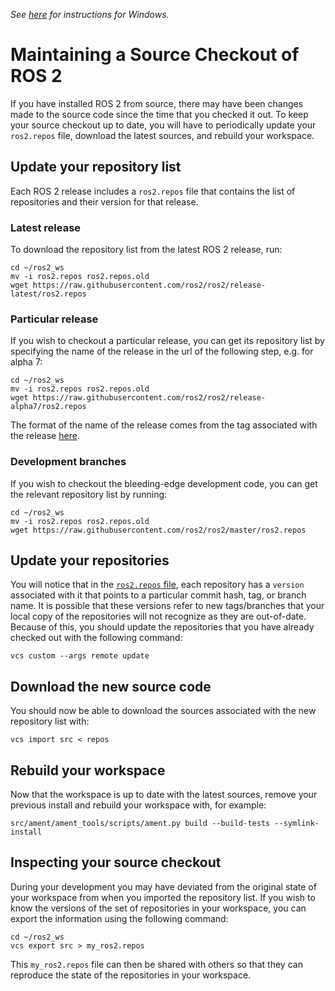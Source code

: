 _See [here](https://github.com/ros2/ros2/wiki/Maintaining-a-Source-Checkout-in-Windows) for instructions for Windows._
# Maintaining a Source Checkout of ROS 2
If you have installed ROS 2 from source, there may have been changes made to the source code since the time that you checked it out.
To keep your source checkout up to date, you will have to periodically update your `ros2.repos` file, download the latest sources, and rebuild your workspace.

## Update your repository list
Each ROS 2 release includes a `ros2.repos` file that contains the list of repositories and their version for that release.

### Latest release
To download the repository list from the latest ROS 2 release, run:

```
cd ~/ros2_ws
mv -i ros2.repos ros2.repos.old
wget https://raw.githubusercontent.com/ros2/ros2/release-latest/ros2.repos
```

### Particular release
If you wish to checkout a particular release, you can get its repository list by specifying the name of the release in the url of the following step, e.g. for alpha 7:

```
cd ~/ros2_ws
mv -i ros2.repos ros2.repos.old
wget https://raw.githubusercontent.com/ros2/ros2/release-alpha7/ros2.repos
```

The format of the name of the release comes from the tag associated with the release [here](https://github.com/ros2/ros2/tags).

### Development branches
If you wish to checkout the bleeding-edge development code, you can get the relevant repository list by running:

```
cd ~/ros2_ws
mv -i ros2.repos ros2.repos.old
wget https://raw.githubusercontent.com/ros2/ros2/master/ros2.repos
```


## Update your repositories
You will notice that in the [`ros2.repos` file](https://raw.githubusercontent.com/ros2/ros2/release-latest/ros2.repos), each repository has a `version` associated with it that points to a particular commit hash, tag, or branch name.
It is possible that these versions refer to new tags/branches that your local copy of the repositories will not recognize as they are out-of-date.
Because of this, you should update the repositories that you have already checked out with the following command:

```
vcs custom --args remote update
```


## Download the new source code
You should now be able to download the sources associated with the new repository list with:

```
vcs import src < repos
```

## Rebuild your workspace
Now that the workspace is up to date with the latest sources, remove your previous install and rebuild your workspace with, for example:

```
src/ament/ament_tools/scripts/ament.py build --build-tests --symlink-install
```

## Inspecting your source checkout
During your development you may have deviated from the original state of your workspace from when you imported the repository list.
If you wish to know the versions of the set of repositories in your workspace, you can export the information using the following command:

```
cd ~/ros2_ws
vcs export src > my_ros2.repos
```

This `my_ros2.repos` file can then be shared with others so that they can reproduce the state of the repositories in your workspace.
